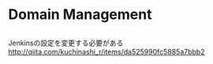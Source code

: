 # Domain Management

## 

Jenkinsの設定を変更する必要がある
http://qiita.com/kuchinashi_r/items/da525990fc5885a7bbb2
